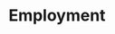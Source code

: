 ---
layout: content
data: employment
title: Employment
isHome: true
link: https://figure.nz/search/?query=employment%20youth&ref=yfnz
link-yo: https://figure.nz/search/?query=employment%20youth&ref=yfnz
---